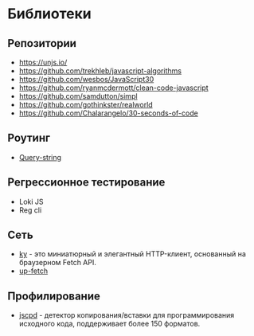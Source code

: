# Библиотеки

## Репозитории

- https://unjs.io/
- https://github.com/trekhleb/javascript-algorithms
- https://github.com/wesbos/JavaScript30
- https://github.com/ryanmcdermott/clean-code-javascript
- https://github.com/samdutton/simpl
- https://github.com/gothinkster/realworld
- https://github.com/Chalarangelo/30-seconds-of-code

## Роутинг

- [Query-string](https://www.npmjs.com/package/query-string)

## Регрессионное тестирование

- Loki JS
- Reg cli

## Сеть

- [ky](https://www.npmjs.com/package/ky) - это миниатюрный и элегантный HTTP-клиент, основанный на браузерном Fetch API.
- [up-fetch](https://github.com/L-Blondy/up-fetch)

## Профилирование

- [jscpd](https://www.npmjs.com/package/jscpd) - детектор копирования/вставки для программирования исходного кода, поддерживает более 150 форматов.
